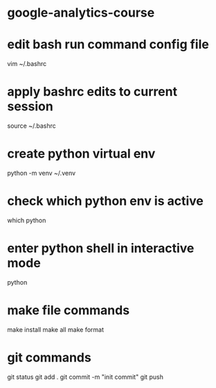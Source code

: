 # google-analytics-course

# edit bash run command config file
vim ~/.bashrc

# apply bashrc edits to current session
source ~/.bashrc

# create python virtual env
python -m venv ~/.venv

# check which python env is active
which python

# enter python shell in interactive mode
python

# make file commands
make install
make all
make format

# git commands
git status
git add .
git commit -m "init commit"
git push
